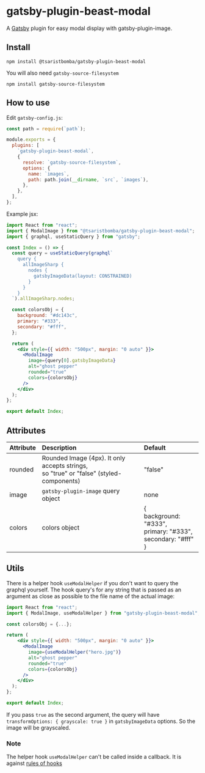 # gatsby-plugin-beast-modal

A [Gatsby](https://github.com/gatsbyjs/gatsby) plugin for easy modal display with gatsby-plugin-image.

## Install

`npm install @tsaristbomba/gatsby-plugin-beast-modal`

You will also need `gatsby-source-filesystem`

`npm install gatsby-source-filesystem`

## How to use

Edit `gatsby-config.js`:

```javascript
const path = require(`path`);

module.exports = {
  plugins: [
    `gatsby-plugin-beast-modal`,
    {
      resolve: `gatsby-source-filesystem`,
      options: {
        name: `images`,
        path: path.join(__dirname, `src`, `images`),
      },
    },
  ],
};
```

Example jsx:

```jsx
import React from "react";
import { ModalImage } from "@tsaristbomba/gatsby-plugin-beast-modal";
import { graphql, useStaticQuery } from "gatsby";

const Index = () => {
  const query = useStaticQuery(graphql`
    query {
      allImageSharp {
        nodes {
          gatsbyImageData(layout: CONSTRAINED)
        }
      }
    }
  `).allImageSharp.nodes;

  const colorsObj = {
    background: "#dc143c",
    primary: "#333",
    secondary: "#fff",
  };

  return (
    <div style={{ width: "500px", margin: "0 auto" }}>
      <ModalImage
        image={query[0].gatsbyImageData}
        alt="ghost pepper"
        rounded="true"
        colors={colorsObj}
      />
    </div>
  );
};

export default Index;
```

## Attributes

| Attribute | Description                                                                                 | Default                                                                        |
| --------- | :------------------------------------------------------------------------------------------ | :----------------------------------------------------------------------------- |
| rounded   | Rounded Image (4px). It only accepts strings,</br> so "true" or "false" (styled-components) | "false"                                                                        |
| image     | `gatsby-plugin-image` query object                                                          | none                                                                           |
| colors    | colors object                                                                               | {</br> background: "#333", </br>primary: "#333",</br> secondary: "#fff" </br>} |

## Utils

There is a helper hook `useModalHelper` if you don't want to query the graphql yourself. The hook query's for any string that is passed as an argument as close as possible to the file name of the actual image:

```jsx
import React from "react";
import { ModalImage, useModalHelper } from "gatsby-plugin-beast-modal";

const colorsObj = {...};

return (
    <div style={{ width: "500px", margin: "0 auto" }}>
      <ModalImage
        image={useModalHelper("hero.jpg")}
        alt="ghost pepper"
        rounded="true"
        colors={colorsObj}
      />
    </div>
  );
};

export default Index;
```

If you pass `true` as the second argument, the query will have `transformOptions: { grayscale: true }` in `gatsbyImageData` options. So the image will be grayscaled.

### Note

The helper hook `useModalHelper` can't be called inside a callback. It is against [rules of hooks](https://reactjs.org/docs/hooks-rules.html)
